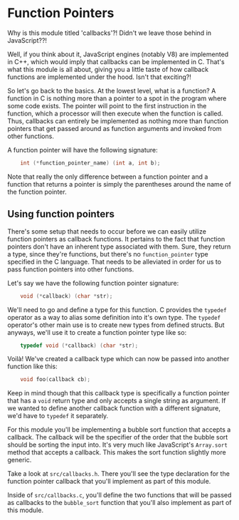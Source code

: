 # Function Pointers

Why is this module titled 'callbacks'?! Didn't we leave those behind in JavaScript??! 

Well, if you think about it, JavaScript engines (notably V8) are implemented in C++, which would imply that callbacks can be implemented in C. That's what this module is all about, giving you a little taste of how callback functions are implemented under the hood. Isn't that exciting?!

So let's go back to the basics. At the lowest level, what is a function? A function in C is nothing more than a pointer to a spot in the program where some code exists. The pointer will point to the first instruction in the function, which a processor will then execute when the function is called. Thus, callbacks can entirely be implemented as nothing more than function pointers that get passed around as function arguments and invoked from other functions. 

A function pointer will have the following signature:
```c
    int (*function_pointer_name) (int a, int b);
```
Note that really the only difference between a function pointer and a function that returns a pointer is simply the parentheses around the name of the function pointer. 

## Using function pointers

There's some setup that needs to occur before we can easily utilize function pointers as callback functions. It pertains to the fact that function pointers don't have an inherent type associated with them. Sure, they return a type, since they're functions, but there's no `function_pointer` type specified in the C language. That needs to be alleviated in order for us to pass function pointers into other functions. 

Let's say we have the following function pointer signature:
```c
    void (*callback) (char *str);
```
We'll need to go and define a type for this function. C provides the `typedef` operator as a way to alias some definition into it's own type. The `typedef` operator's other main use is to create new types from defined structs. But anyways, we'll use it to create a function pointer type like so:
```c
    typedef void (*callback) (char *str);
```
Voilà! We've created a callback type which can now be passed into another function like this:
```c
    void foo(callback cb);
```
Keep in mind though that this callback type is specifically a function pointer that has a `void` return type and only accepts a single string as argument. If we wanted to define another callback function with a different signature, we'd have to `typedef` it separately. 

For this module you'll be implementing a bubble sort function that accepts a callback. The callback will be the specifier of the order that the bubble sort should be sorting the input into. It's very much like JavaScript's `Array.sort` method that accepts a callback. This makes the sort function slightly more generic. 

Take a look at `src/callbacks.h`. There you'll see the type declaration for the function pointer callback that you'll implement as part of this module. 

Inside of `src/callbacks.c`, you'll define the two functions that will be passed as callbacks to the `bubble_sort` function that you'll also implement as part of this module. 